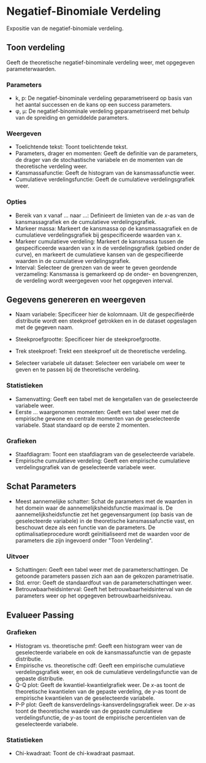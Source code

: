 Negatief-Binomiale Verdeling
==========================

Expositie van de negatief-binomiale verdeling.

## Toon verdeling
Geeft de theoretische negatief-binominale verdeling weer, met opgegeven parameterwaarden.

### Parameters
- k, p: De negatief-binominale verdeling geparametriseerd op basis van het aantal successen en de kans op een success parameters.
- &phi;, &mu;: De negatief-binominale verdeling geparametriseerd met behulp van de spreiding en gemiddelde parameters.

### Weergeven
- Toelichtende tekst: Toont toelichtende tekst.
- Parameters, drager en momenten: Geeft de definitie van de parameters, de drager van de stochastische variabele en de momenten van de theoretische verdeling weer.
- Kansmassafunctie: Geeft de histogram van de kansmassafunctie weer.
- Cumulatieve verdelingsfunctie: Geeft de cumulatieve verdelingsgrafiek weer.

### Opties
- Bereik van x vanaf ... naar ...: Definieert de limieten van de *x*-as van de kansmassagrafiek en de cumulatieve verdelingsgrafiek.
- Markeer massa: Markeert de kansmassa op de kansmassagrafiek en de cumulatieve verdelingsgrafiek bij gespecificeerde waarden van x.
- Markeer cumulatieve verdeling: Markeert de kansmassa tussen de gespecificeerde waarden van x in de verdelingsgrafiek (gebied onder de curve), en markeert de cumulatieve kansen van de gespecifieerde waarden in de cumulatieve verdelingsgrafiek.
- Interval: Selecteer de grenzen van de weer te geven geordende verzameling: Kansmassa is gemarkeerd op de onder- en bovengrenzen, de verdeling wordt weergegeven voor het opgegeven interval.

## Gegevens genereren en weergeven
- Naam variabele: Specificeer hier de kolomnaam. Uit de gespecifieërde distributie wordt een steekproef getrokken en in de dataset opgeslagen met de gegeven naam.
- Steekproefgrootte: Specificeer hier de steekproefgrootte.
- Trek steekproef: Trekt een steekproef uit de theoretische verdeling.

- Selecteer variabele uit dataset: Selecteer een variabele om weer te geven en te passen bij de theoretische verdeling.

### Statistieken
- Samenvatting: Geeft een tabel met de kengetallen van de geselecteerde variabele weer.
- Eerste ... waargenomen momenten: Geeft een tabel weer met de empirische gewone en centrale momenten van de geselecteerde variabele. Staat standaard op de eerste 2 momenten.

### Grafieken
- Staafdiagram: Toont een staafdiagram van de geselecteerde variabele.
- Empirische cumulatieve verdeling: Geeft een empirische cumulatieve verdelingsgrafiek van de geselecteerde variabele weer.

## Schat Parameters
- Meest aannemelijke schatter: Schat de parameters met de waarden in het domein waar de aannemelijksheidsfunctie maximaal is. De aannemelijksheidsfunctie zet het gegevensargument (op basis van de geselecteerde variabele) in de theoretische kansmassafunctie vast, en beschouwt deze als een functie van de parameters. De optimalisatieprocedure wordt geïnitialiseerd met de waarden voor de parameters die zijn ingevoerd onder "Toon Verdeling".

### Uitvoer
- Schattingen: Geeft een tabel weer met de parameterschattingen. De getoonde parameters passen zich aan aan de gekozen parametrisatie.
- Std. error: Geeft de standaardfout van de parameterschattingen weer.
- Betrouwbaarheidsinterval: Geeft het betrouwbaarheidsinterval van de parameters weer op het opgegeven betrouwbaarheidsniveau.

## Evalueer Passing

### Grafieken
- Histogram vs. theoretische pmf: Geeft een histogram weer van de geselecteerde variabele en ook de kansmassafunctie van de gepaste distributie.
- Empirische vs. theoretische cdf: Geeft een empirische cumulatieve verdelingsgrafiek weer, en ook de cumulatieve verdelingsfunctie van de gepaste distributie.
- Q-Q plot: Geeft de kwantiel-kwantielgrafiek weer. De *x*-as toont de theoretische kwantielen van de gepaste verdeling, de *y*-as toont de empirische kwantielen van de geselecteerde variabele.
- P-P plot: Geeft de kansverdelings-kansverdelingsgrafiek weer. De *x*-as toont de theoretische waarde van de gepaste cumulatieve verdelingsfunctie, de *y*-as toont de empirische percentielen van de geselecteerde variabele.

### Statistieken
- Chi-kwadraat: Toont de chi-kwadraat pasmaat.
